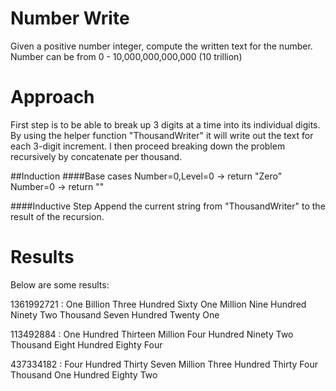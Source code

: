 Number Write
============
Given a positive number integer, compute the written text for the number. Number can be from 0 - 10,000,000,000,000 (10 trillion)




Approach
========
First step is to be able to break up 3 digits at a time into its individual digits. By using the helper function "ThousandWriter" it will write out the text for each 3-digit increment. I then proceed breaking down the problem recursively by concatenate per thousand.

##Induction
####Base cases
Number=0,Level=0 -> return "Zero"
Number=0 -> return ""

####Inductive Step
Append the current string from "ThousandWriter" to the result of the recursion.





Results
=======

Below are some results:

1361992721 : One Billion Three Hundred Sixty One Million Nine Hundred Ninety Two Thousand Seven Hundred Twenty One

113492884 : One Hundred Thirteen Million Four Hundred Ninety Two Thousand Eight Hundred Eighty Four

437334182 : Four Hundred Thirty Seven Million Three Hundred Thirty Four Thousand One Hundred Eighty Two

